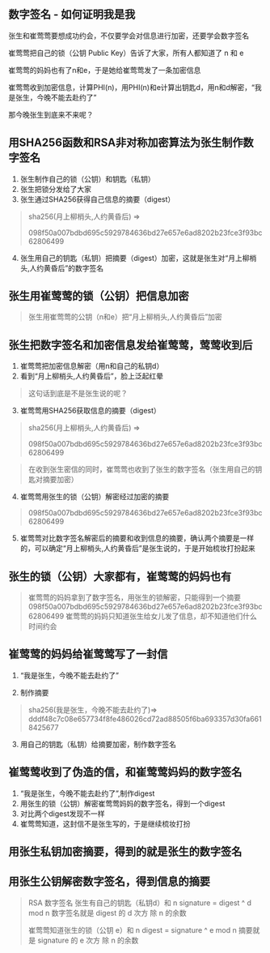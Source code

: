 ## 数字签名 - 如何证明我是我

张生和崔莺莺要想成功约会，不仅要学会对信息进行加密，还要学会数字签名


崔莺莺把自己的锁（公钥 Public Key）告诉了大家，所有人都知道了 n 和 e

崔莺莺的妈妈也有了n和e，于是她给崔莺莺发了一条加密信息

崔莺莺收到加密信息，计算PHI(n)，用PHI(n)和e计算出钥匙d，用n和d解密，“我是张生，今晚不能去赴约了”


那今晚张生到底来不来呢？

## 用SHA256函数和RSA非对称加密算法为张生制作数字签名

1. 张生制作自己的锁（公钥）和钥匙（私钥）
2. 张生把锁分发给了大家
3. 张生通过SHA256获得自己信息的摘要（digest）

> sha256(月上柳梢头,人约黄昏后) => 
>
> 098f50a007bdbd695c5929784636bd27e657e6ad8202b23fce3f93bc62806499

4. 张生用自己的钥匙（私钥）把摘要（digest）加密，这就是张生对“月上柳梢头,人约黄昏后”的数字签名


## 张生用崔莺莺的锁（公钥）把信息加密
> 张生用崔莺莺的公钥（n和e）把“月上柳梢头,人约黄昏后”加密


## 张生把数字签名和加密信息发给崔莺莺，莺莺收到后

1. 崔莺莺把加密信息解密（用n和自己的私钥d）
2. 看到“月上柳梢头,人约黄昏后”，脸上泛起红晕
> 这句话到底是不是张生说的呢？
3. 崔莺莺用SHA256获取信息的摘要（digest）

> sha256(月上柳梢头,人约黄昏后) => 
>
> 098f50a007bdbd695c5929784636bd27e657e6ad8202b23fce3f93bc62806499


> 在收到张生密信的同时，崔莺莺也收到了张生的数字签名（张生用自己的钥匙对摘要加密）
4. 崔莺莺用张生的锁（公钥）解密经过加密的摘要
> 098f50a007bdbd695c5929784636bd27e657e6ad8202b23fce3f93bc62806499

5. 崔莺莺对比数字签名解密后的摘要和收到信息的摘要，确认两个摘要是一样的，可以确定“月上柳梢头,人约黄昏后”是张生说的，于是开始梳妆打扮起来


## 张生的锁（公钥）大家都有，崔莺莺的妈妈也有

> 崔莺莺的妈妈拿到了数字签名，用张生的锁解密，只能得到一个摘要
>  098f50a007bdbd695c5929784636bd27e657e6ad8202b23fce3f93bc62806499
> 崔莺莺的妈妈只知道张生给女儿发了信息，却不知道他们什么时间约会


## 崔莺莺的妈妈给崔莺莺写了一封信

1. “我是张生，今晚不能去赴约了”

2. 制作摘要
> sha256(我是张生，今晚不能去赴约了)=> 
> dddf48c7c08e657734f8fe486026cd72ad88505f6ba693357d30fa6618425677
3. 用自己的钥匙（私钥）给摘要加密，制作数字签名


## 崔莺莺收到了伪造的信，和崔莺莺妈妈的数字签名

1. “我是张生，今晚不能去赴约了”,制作digest
2. 用张生的锁（公钥）解密崔莺莺妈妈的数字签名，得到一个digest
3. 对比两个digest发现不一样
4. 崔莺莺知道，这封信不是张生写的，于是继续梳妆打扮


## 用张生私钥加密摘要，得到的就是张生的数字签名
## 用张生公钥解密数字签名，得到信息的摘要

> RSA 数字签名
> 张生有自己的钥匙（私钥d）和 n
> signature = digest ^ d mod n
> 数字签名就是 digest 的 d 次方 除 n 的余数
>
> 崔莺莺知道张生的锁（公钥 e）和 n
> digest = signature ^ e mod n
> 摘要就是 signature 的 e 次方 除 n 的余数

